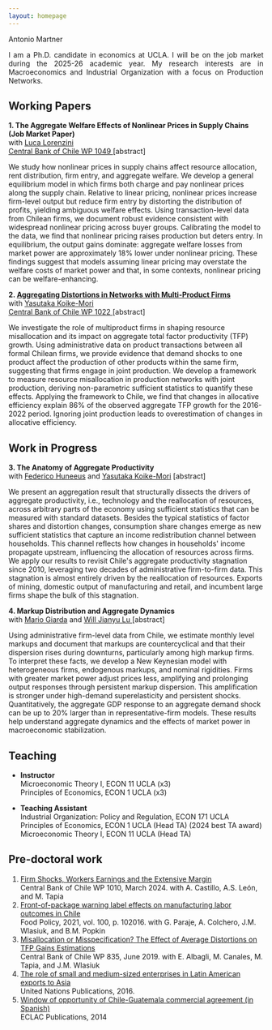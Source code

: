 ```yaml
---
layout: homepage
---
```


<h align="center">
Antonio Martner
</h>
  
<p align="justify">
I am a Ph.D. candidate in economics at UCLA. I will be on the job market during the 2025-26 academic year. My research interests are in Macroeconomics and Industrial Organization with a focus on Production Networks.
</p>

## Working Papers
**1. The Aggregate Welfare Effects of Nonlinear Prices in Supply Chains (Job Market Paper)**  <br>
with <a href="https://sites.google.com/view/lucalorenzini/"> Luca Lorenzini </a> <br>
<a href="https://www.bcentral.cl/en/web/banco-central/content/-/detalle/documento-de-trabajo-1049"> Central Bank of Chile WP 1049 </a>
[<span class="abstract-toggle" onclick="toggleAbstract('abstract1.1')">abstract</span>]
<div id="abstract1.1" class="abstract-content">
We study how nonlinear prices in supply chains affect resource allocation, rent distribution, firm entry, and aggregate welfare. We develop a general equilibrium model in which firms both charge and pay nonlinear prices along the supply chain. Relative to linear pricing, nonlinear prices increase firm-level output but reduce firm entry by distorting the distribution of profits, yielding ambiguous welfare effects. Using transaction-level data from Chilean firms, we document robust evidence consistent with widespread nonlinear pricing across buyer groups. Calibrating the model to the data, we find that nonlinear pricing raises production but deters entry. In equilibrium, the output gains dominate: aggregate welfare losses from market power are approximately 18% lower under nonlinear pricing. These findings suggest that models assuming linear pricing may overstate the welfare costs of market power and that, in some contexts, nonlinear pricing can be welfare-enhancing. 
</div>


**2. <a href="https://yasutakakoike-mori.com/files/Yasu_JMP.pdf"> Aggregating Distortions in Networks with Multi-Product Firms </a>** <br>
with <a href="https://yasutakakoike-mori.com/"> Yasutaka  Koike-Mori</a> <br>
<a href="https://www.bcentral.cl/en/web/banco-central/content/-/detalle/documento-de-trabajo-1022">  Central Bank of Chile WP 1022 </a>
[<span class="abstract-toggle" onclick="toggleAbstract('abstract1.2')">abstract</span>]
<div id="abstract1.2" class="abstract-content">
We investigate the role of multiproduct firms in shaping resource misallocation and its impact on aggregate total factor productivity (TFP) growth. Using administrative data on product transactions between all formal Chilean firms, we provide evidence that demand shocks to one product affect the production of other products within the same firm, suggesting that firms engage in joint production. We develop a framework to measure resource misallocation in production networks with joint production, deriving non-parametric sufficient statistics to quantify these effects. Applying the framework to Chile, we find that changes in allocative efficiency explain 86% of the observed aggregate TFP growth for the 2016-2022 period. Ignoring joint production leads to overestimation of changes in allocative efficiency.
</div>

## Work in Progress

**3. The Anatomy of Aggregate Productivity** <br>
with <a href="https://www.fedehuneeus.com/"> Federico Huneeus</a>   and <a href="https://yasutakakoike-mori.com/"> Yasutaka Koike-Mori</a> [<span class="abstract-toggle" onclick="toggleAbstract('abstract2.1')">abstract</span>]
<div id="abstract2.1" class="abstract-content">
We present an aggregation result that structurally dissects the drivers of aggregate productivity, i.e., technology and the reallocation of resources, across arbitrary parts of the economy using sufficient statistics that can be measured with standard datasets. Besides the typical statistics of factor shares and distortion changes, consumption share changes emerge as new sufficient statistics that capture an income redistribution channel between households. This channel reflects how changes in households' income propagate upstream, influencing the allocation of resources across firms. We apply our results to revisit Chile's aggregate productivity stagnation since 2010, leveraging two decades of administrative firm-to-firm data. This stagnation is almost entirely driven by the reallocation of resources. Exports of mining, domestic output of manufacturing and retail, and incumbent large firms shape the bulk of this stagnation.
</div>

**4. Markup Distribution and Aggregate Dynamics** <br>
with <a href="https://www.mariogiarda.com/"> Mario Giarda</a> and <a href="https://jianyulu.weebly.com/"> Will Jianyu Lu </a>  [<span class="abstract-toggle" onclick="toggleAbstract('abstract2.2')">abstract</span>]
<div id="abstract2.2" class="abstract-content">
Using administrative firm-level data from Chile, we estimate monthly level markups and document that markups are countercyclical and that their dispersion rises during downturns, particularly among high markup firms. To interpret these facts, we develop a New Keynesian model with heterogeneous firms, endogenous markups, and nominal rigidities. Firms with greater market power adjust prices less, amplifying and prolonging output responses through persistent markup dispersion. This amplification is stronger under high-demand superelasticity and persistent shocks. Quantitatively, the aggregate GDP response to an aggregate demand shock can be up to 20% larger than in representative-firm models. These results help understand aggregate dynamics and the effects of market power in macroeconomic stabilization.
</div>



## Teaching
- **Instructor**<br>
Microeconomic Theory I, ECON 11 UCLA (x3)<br>
Principles of Economics, ECON 1 UCLA (x3)

- **Teaching Assistant**  <br>
Industrial Organization: Policy and Regulation, ECON 171 UCLA <br> 
Principles of Economics, ECON 1 UCLA (Head TA) (2024 best TA award) <br>
Microeconomic Theory I, ECON 11 UCLA (Head TA) 

## Pre-doctoral work
1. <a href="https://www.bcentral.cl/en/content/-/details/documento-de-trabajo-n-1010">Firm Shocks, Workers Earnings and the Extensive Margin</a> <br> 
Central Bank of Chile WP 1010, March 2024. with A. Castillo, A.S. León, and M. Tapia
2. <a href="https://www.sciencedirect.com/science/article/pii/S0306919220302220">Front-of-package warning label effects on manufacturing labor outcomes in Chile</a> <br>
Food Policy, 2021, vol. 100, p. 102016. with G. Paraje, A. Colchero, J.M. Wlasiuk, and B.M. Popkin
3. <a href="https://www.bcentral.cl/documents/33528/133326/dtbc835.pdf/e7b4b638-ea7d-fe32-e360-4f79ece2edf4?t=1655149225333">Misallocation or Misspecification? The Effect of Average Distortions on TFP Gains Estimations</a> <br> 
Central Bank of Chile WP 835, June 2019. with E. Albagli, M. Canales, M. Tapia, and J.M. Wlasiuk
4. <a href="https://www.un-ilibrary.org/content/books/9789210572187c007">The role of small and medium-sized enterprises in Latin American exports to Asia</a> <br> 
United Nations Publications, 2016.
5. <a href="https://repository.eclac.org/handle/11362/37216">Window of opportunity of Chile-Guatemala commercial agreement (in Spanish)</a> <br> 
ECLAC Publications, 2014 






